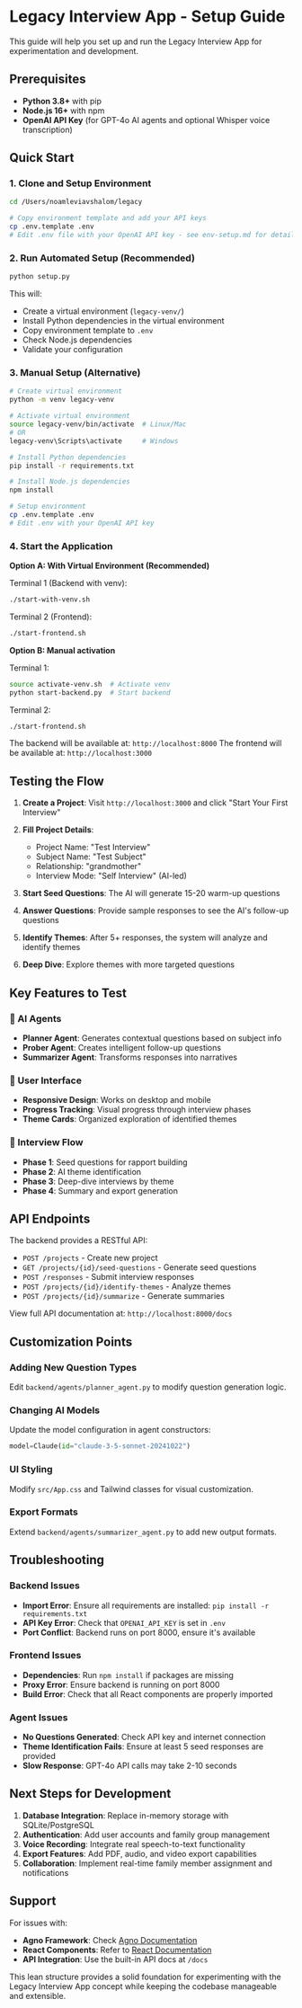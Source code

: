 # Legacy Interview App - Setup Guide

This guide will help you set up and run the Legacy Interview App for experimentation and development.

## Prerequisites

- **Python 3.8+** with pip
- **Node.js 16+** with npm
- **OpenAI API Key** (for GPT-4o AI agents and optional Whisper voice transcription)

## Quick Start

### 1. Clone and Setup Environment

```bash
cd /Users/noamleviavshalom/legacy

# Copy environment template and add your API keys
cp .env.template .env
# Edit .env file with your OpenAI API key - see env-setup.md for details
```

### 2. Run Automated Setup (Recommended)

```bash
python setup.py
```

This will:
- Create a virtual environment (`legacy-venv/`)
- Install Python dependencies in the virtual environment
- Copy environment template to `.env`
- Check Node.js dependencies
- Validate your configuration

### 3. Manual Setup (Alternative)

```bash
# Create virtual environment
python -m venv legacy-venv

# Activate virtual environment
source legacy-venv/bin/activate  # Linux/Mac
# OR
legacy-venv\Scripts\activate     # Windows

# Install Python dependencies
pip install -r requirements.txt

# Install Node.js dependencies
npm install

# Setup environment
cp .env.template .env
# Edit .env with your OpenAI API key
```

### 4. Start the Application

**Option A: With Virtual Environment (Recommended)**

Terminal 1 (Backend with venv):
```bash
./start-with-venv.sh
```

Terminal 2 (Frontend):
```bash
./start-frontend.sh
```

**Option B: Manual activation**

Terminal 1:
```bash
source activate-venv.sh  # Activate venv
python start-backend.py  # Start backend
```

Terminal 2:
```bash
./start-frontend.sh
```

The backend will be available at: `http://localhost:8000`
The frontend will be available at: `http://localhost:3000`

## Testing the Flow

1. **Create a Project**: Visit `http://localhost:3000` and click "Start Your First Interview"

2. **Fill Project Details**:
   - Project Name: "Test Interview"
   - Subject Name: "Test Subject"
   - Relationship: "grandmother"
   - Interview Mode: "Self Interview" (AI-led)

3. **Start Seed Questions**: The AI will generate 15-20 warm-up questions

4. **Answer Questions**: Provide sample responses to see the AI's follow-up questions

5. **Identify Themes**: After 5+ responses, the system will analyze and identify themes

6. **Deep Dive**: Explore themes with more targeted questions

## Key Features to Test

### 🤖 AI Agents
- **Planner Agent**: Generates contextual questions based on subject info
- **Prober Agent**: Creates intelligent follow-up questions
- **Summarizer Agent**: Transforms responses into narratives

### 📱 User Interface
- **Responsive Design**: Works on desktop and mobile
- **Progress Tracking**: Visual progress through interview phases
- **Theme Cards**: Organized exploration of identified themes

### 🔄 Interview Flow
- **Phase 1**: Seed questions for rapport building
- **Phase 2**: AI theme identification
- **Phase 3**: Deep-dive interviews by theme
- **Phase 4**: Summary and export generation

## API Endpoints

The backend provides a RESTful API:

- `POST /projects` - Create new project
- `GET /projects/{id}/seed-questions` - Generate seed questions
- `POST /responses` - Submit interview responses
- `POST /projects/{id}/identify-themes` - Analyze themes
- `POST /projects/{id}/summarize` - Generate summaries

View full API documentation at: `http://localhost:8000/docs`

## Customization Points

### Adding New Question Types
Edit `backend/agents/planner_agent.py` to modify question generation logic.

### Changing AI Models
Update the model configuration in agent constructors:
```python
model=Claude(id="claude-3-5-sonnet-20241022")
```

### UI Styling
Modify `src/App.css` and Tailwind classes for visual customization.

### Export Formats
Extend `backend/agents/summarizer_agent.py` to add new output formats.

## Troubleshooting

### Backend Issues
- **Import Error**: Ensure all requirements are installed: `pip install -r requirements.txt`
- **API Key Error**: Check that `OPENAI_API_KEY` is set in `.env`
- **Port Conflict**: Backend runs on port 8000, ensure it's available

### Frontend Issues
- **Dependencies**: Run `npm install` if packages are missing
- **Proxy Error**: Ensure backend is running on port 8000
- **Build Error**: Check that all React components are properly imported

### Agent Issues
- **No Questions Generated**: Check API key and internet connection
- **Theme Identification Fails**: Ensure at least 5 seed responses are provided
- **Slow Response**: GPT-4o API calls may take 2-10 seconds

## Next Steps for Development

1. **Database Integration**: Replace in-memory storage with SQLite/PostgreSQL
2. **Authentication**: Add user accounts and family group management  
3. **Voice Recording**: Integrate real speech-to-text functionality
4. **Export Features**: Add PDF, audio, and video export capabilities
5. **Collaboration**: Implement real-time family member assignment and notifications

## Support

For issues with:
- **Agno Framework**: Check [Agno Documentation](https://docs.agno.com)
- **React Components**: Refer to [React Documentation](https://react.dev)
- **API Integration**: Use the built-in API docs at `/docs`

This lean structure provides a solid foundation for experimenting with the Legacy Interview App concept while keeping the codebase manageable and extensible.

